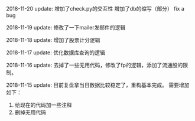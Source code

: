 2018-11-20 update:
增加了check.py的交互性
增加了db的缩写（部分）
fix a bug

2018-11-19 update:
修改了一下mailer发邮件的逻辑

2018-11-18 update:
增加了股票计分逻辑

2018-11-17 update:
优化数据库查询的逻辑

2018-11-16 update:
去掉了一些无用代码，修改了fp的逻辑，添加了流通股的限制。

2018-11-15 update:
目前复盘拿当日数据比较稳定了，重构基本完成。
需要增加如下：
1. 给现在的代码加一些注释
2. 删掉无用代码

